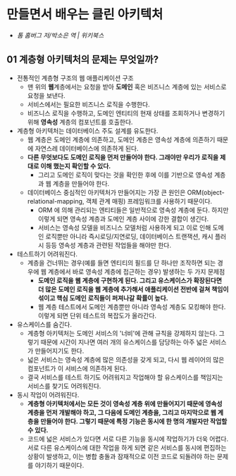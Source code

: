 # 만들면서 배우는 클린 아키텍처
- *톰 홈버그 저/박소은 역 | 위키북스*

## 01 계층형 아키텍처의 문제는 무엇일까?

- 전통적인 계층형 구조의 웹 애플리케이션 구조
  - 맨 위의 **웹**계층에서는 요청을 받아 **도메인** 혹은 비즈니스 계층에 있는 서비스로 요청을 보낸다.
  - 서비스에서는 필요한 비즈니스 로직을 수행한다.
  - 비즈니스 로직을 수행하고, 도메인 엔티티의 현재 상태를 조회하거나 변경하기 위해 **영속성** 계층의 컴포넌트를 호출한다. 
- 계층형 아키텍처는 데이터베이스 주도 설계를 유도한다.
  - 웹 계층은 도메인 계층에 의존하고, 도메인 계층은 영속성 계층에 의존하기 때문에 자연스레 데이터베이스에 의존하게 된다.
  - **다른 무엇보다도 도메인 로직을 먼저 만들어야 한다. 그래야만 우리가 로직을 제대로 이해 했는지 확인할 수 있다.**
    - 그리고 도메인 로직이 맞다는 것을 확인한 후에 이를 기반으로 영속성 계층과 웹 계층을 만들어야 한다.
  - 데이터베이스 중심적인 아키텍처가 만들어지는 가장 큰 원인은 ORM(object-relational-mapping, 객체 관계 매핑) 프레임워크를 사용하기 때문이다.
    - ORM 에 의해 관리되는 엔티티들은 일반적으로 영속성 계층에 둔다. 하지만 이렇게 되면 영속성 계층과 도메인 계층 사이에 강한 결합이 생긴다.
    - 서비스는 영속성 모델을 비즈니스 모델처럼 사용하게 되고 이로 인해 도메인 로직뿐만 아니라 즉시로딩/지연로딩, 데이터베이스 트랜잭션, 캐시 플러시 등등 영속성 계층과 관련된 작업들을 해야만 한다.
- 테스트하기 어려워진다.
  - 계층을 건너뛰는 경우(예를 들면 엔티티의 필드를 단 하나만 조작하면 되는 경우에 웹 계층에서 바로 영속성 계층에 접근하는 경우) 발생하는 두 가지 문제점
    - **도메인 로직을 웹 계층에 구현하게 된다. 그리고 유스케이스가 확장된다면 더 많은 도메인 로직을 웹 계층에 추가해서 애플리케이션 전반에 걸쳐 책임이 섞이고 핵심 도메인 로직들이 퍼져나갈 확률이 높다.**
    - 웹 계층 테스트에서 도메인 계층뿐만 아니라 영속성 계층도 모킹해야 한다. 이렇게 되면 단위 테스트의 복잡도가 올라간다.
- 유스케이스를 숨긴다.
  - 계층형 아키텍처는 도메인 서비스의 '너비'에 관해 규칙을 강제하지 않는다. 그렇기 때문에 시간이 지나면 여러 개의 유스케이스를 담당하는 아주 넓은 서비스가 만들어지기도 한다.
  - 넓은 서비스는 영속성 계층에 많은 의존성을 갖게 되고, 다시 웹 레이어의 많은 컴포넌트가 이 서비스에 의존하게 된다.
  - 결국 서비스를 테스트 하기도 어려워지고 작업해야 할 유스케이스를 책임지는 서비스를 찾기도 어려워진다.
- 동시 작업이 어려워진다.
  - **계층형 아키텍처에서는 모든 것이 영속성 계층 위에 만들어지기 때문에 영속성 계층을 먼저 개발해야 하고, 그 다음에 도메인 계층을, 그리고 마지막으로 웹 계층을
  만들어야 한다. 그렇기 때문에 특정 기능은 동시에 한 명의 개발자만 작업할 수 있다.**
  - 코드에 넓은 서비스가 있다면 서로 다른 기능을 동시에 작업하기가 더욱 어렵다. 서로 다른 유스케이스에 대한 작업을 하게 되면 같은 서비스를 동시에 편집하는 상황이 발생하고,
  이는 병합 충돌과 잠재적으로 이전 코드로 되돌려야 하는 문제를 야기하기 때문이다.
